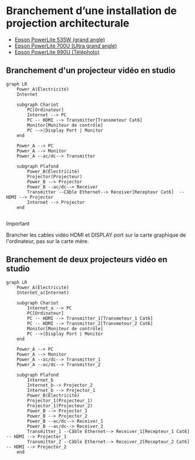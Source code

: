 <!-- %: BLOC1_SAVOIR1  -->
# Branchement d’une installation de projection architecturale
<!-- %; -->


<!-- start-replace-subnav -->
* [Epson PowerLite 535W (grand angle)](/03-savoirs/01/01/EPSON_PowerLite_535W/)
* [Epson PowerLite 700U (Ultra grand angle)](/03-savoirs/01/01/EPSON_PowerLite_700U/)
* [Epson PowerLite 990U (Téléphoto)](/03-savoirs/01/01/EPSON_PowerLite_990U/)
<!-- end-replace-subnav -->


## Branchement d'un projecteur vidéo en studio

```mermaid
graph LR
	Power_A(Électricité)
    Internet

    subgraph Chariot
    	PC[Ordinateur]
        Internet --> PC
        PC -- HDMI --> Transmitter[Transmeteur Cat6] 
        Monitor[Moniteur de contrôle]
        PC -->|Display Port | Monitor
    end

	Power_A --> PC
	Power_A --> Monitor
    Power_A --ac/dc--> Transmitter

    subgraph Plafond
        Power_B(Électricité)
        Projector(Projecteur)
    	Power_B --> Projector
        Power_B --ac/dc--> Receiver
        Transmitter --Câble Ethernet--> Receiver[Recepteur Cat6]  -- HDMI --> Projector
        Internet --> Projector
    end


```

> [!IMPORTANT]
> Brancher les cables vidéo HDMI et DISPLAY port sur la carte graphique de l'ordinateur, pas sur la carte mère.




## Branchement de deux projecteurs vidéo en studio

```mermaid
graph LR
	Power_A(Électricité)
    Internet_a(Internet)

    subgraph Chariot
        Internet_a --> PC
    	PC[Ordinateur]
        PC -- HDMI --> Transmitter_1[Transmeteur_1 Cat6] 
        PC -- HDMI --> Transmitter_2[Transmeteur_2 Cat6] 
        Monitor[Moniteur de contrôle]
        PC -->|Display Port | Monitor
    end

	Power_A --> PC
	Power_A --> Monitor
    Power_A --ac/dc--> Transmitter_1
    Power_A --ac/dc--> Transmitter_2

    subgraph Plafond
        Internet_b 
        Internet_b--> Projector_2
        Internet_b --> Projector_1
        Power_B(Électricité)
        Projector_1(Projecteur_1)
        Projector_1(Projecteur_2)
    	Power_B --> Projector_1
        Power_B --> Projector_2
        Power_B --ac/dc--> Receiver_1
        Power_B --ac/dc--> Receiver_2
        Transmitter_1 --Câble Ethernet--> Receiver_1[Recepteur_1 Cat6]  -- HDMI --> Projector_1
        Transmitter_2 --Câble Ethernet--> Receiver_2[Recepteur_2 Cat6]  -- HDMI --> Projector_2
    end


```





